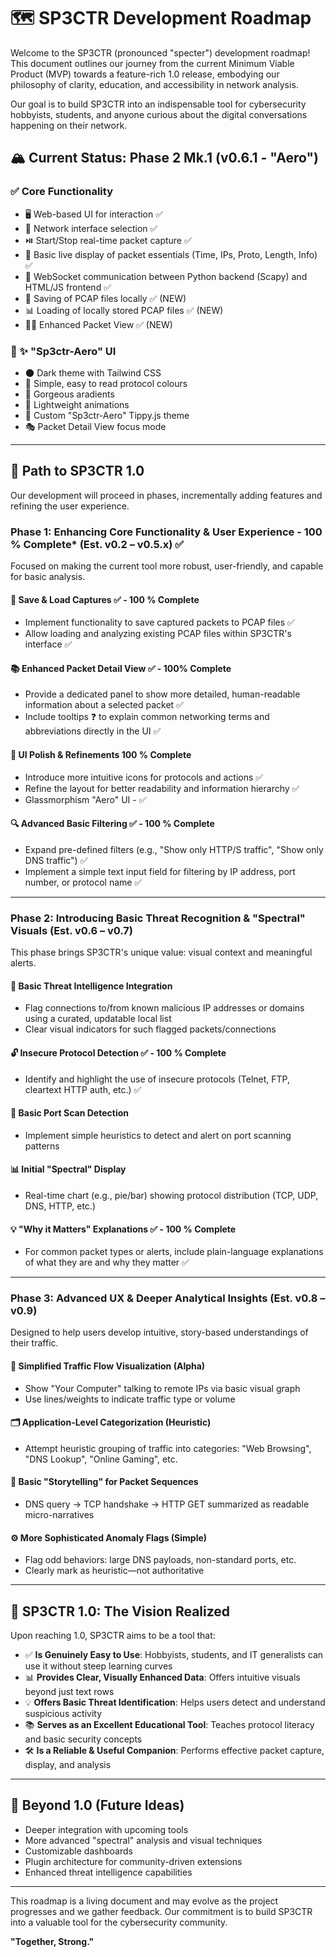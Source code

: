 # 🗺️ SP3CTR Development Roadmap

Welcome to the SP3CTR (pronounced "specter") development roadmap! This document outlines our journey from the current Minimum Viable Product (MVP) towards a feature-rich 1.0 release, embodying our philosophy of clarity, education, and accessibility in network analysis.

Our goal is to build SP3CTR into an indispensable tool for cybersecurity hobbyists, students, and anyone curious about the digital conversations happening on their network.

##  🏔️ Current Status: Phase 2 Mk.1 (v0.6.1 - "Aero")

### ✅ Core Functionality

- 🖥️ Web-based UI for interaction  ✅
- 📡 Network interface selection  ✅
- ⏯️ Start/Stop real-time packet capture  ✅
- 📄 Basic live display of packet essentials (Time, IPs, Proto, Length, Info)  ✅
- 🔗 WebSocket communication between Python backend (Scapy) and HTML/JS frontend  ✅
- 💽 Saving of PCAP files locally ✅ (NEW)
- 📊 Loading of locally stored PCAP files ✅ (NEW)
- 🧑‍💻 Enhanced Packet View ✅ (NEW)

### 🎨 ✨ "Sp3ctr-Aero" UI

- 🌑 Dark theme with Tailwind CSS  
- 🌈 Simple, easy to read protocol colours
- 🍑 Gorgeous aradients
- 🔮 Lightweight animations
- 🎴 Custom "Sp3ctr-Aero" Tippy.js theme
- 🎭 Packet Detail View focus mode

---

## 🚀 Path to SP3CTR 1.0

Our development will proceed in phases, incrementally adding features and refining the user experience.

### Phase 1: Enhancing Core Functionality & User Experience - 100 % Complete* (Est. v0.2 – v0.5.x) ✅

Focused on making the current tool more robust, user-friendly, and capable for basic analysis.

#### 💾 Save & Load Captures ✅ - 100 % Complete 

- Implement functionality to save captured packets to PCAP files  ✅
- Allow loading and analyzing existing PCAP files within SP3CTR's interface  ✅

#### 📚 Enhanced Packet Detail View ✅ - 100% Complete

- Provide a dedicated panel to show more detailed, human-readable information about a selected packet  ✅
- Include tooltips ❓ to explain common networking terms and abbreviations directly in the UI  ✅

#### 🎨 UI Polish & Refinements 100 % Complete

- Introduce more intuitive icons for protocols and actions ✅ 
- Refine the layout for better readability and information hierarchy ✅
- Glassmorphism "Aero" UI -  ✅

#### 🔍 Advanced Basic Filtering ✅ - 100 % Complete

- Expand pre-defined filters (e.g., "Show only HTTP/S traffic", "Show only DNS traffic")  ✅
- Implement a simple text input field for filtering by IP address, port number, or protocol name  ✅

---

### Phase 2: Introducing Basic Threat Recognition & "Spectral" Visuals (Est. v0.6 – v0.7)

This phase brings SP3CTR's unique value: visual context and meaningful alerts.

#### 🚨 Basic Threat Intelligence Integration

- Flag connections to/from known malicious IP addresses or domains using a curated, updatable local list  
- Clear visual indicators for such flagged packets/connections  

#### 🔓 Insecure Protocol Detection ✅ - 100 % Complete 

- Identify and highlight the use of insecure protocols (Telnet, FTP, cleartext HTTP auth, etc.)  ✅ 

#### 📡 Basic Port Scan Detection

- Implement simple heuristics to detect and alert on port scanning patterns  

#### 📊 Initial "Spectral" Display

- Real-time chart (e.g., pie/bar) showing protocol distribution (TCP, UDP, DNS, HTTP, etc.)  

#### 💡 "Why it Matters" Explanations ✅ - 100 % Complete 

- For common packet types or alerts, include plain-language explanations of what they are and why they matter  ✅

---

### Phase 3: Advanced UX & Deeper Analytical Insights (Est. v0.8 – v0.9)

Designed to help users develop intuitive, story-based understandings of their traffic.

#### 🌊 Simplified Traffic Flow Visualization (Alpha)

- Show "Your Computer" talking to remote IPs via basic visual graph  
- Use lines/weights to indicate traffic type or volume  

#### 🗂️ Application-Level Categorization (Heuristic)

- Attempt heuristic grouping of traffic into categories: "Web Browsing", "DNS Lookup", "Online Gaming", etc.  

#### 📜 Basic "Storytelling" for Packet Sequences

- DNS query → TCP handshake → HTTP GET summarized as readable micro-narratives  

#### ⚙️ More Sophisticated Anomaly Flags (Simple)

- Flag odd behaviors: large DNS payloads, non-standard ports, etc.  
- Clearly mark as heuristic—not authoritative  

---

## 🌟 SP3CTR 1.0: The Vision Realized

Upon reaching 1.0, SP3CTR aims to be a tool that:

- ✅ **Is Genuinely Easy to Use**: Hobbyists, students, and IT generalists can use it without steep learning curves  
- 📊 **Provides Clear, Visually Enhanced Data**: Offers intuitive visuals beyond just text rows  
- 💡 **Offers Basic Threat Identification**: Helps users detect and understand suspicious activity  
- 📚 **Serves as an Excellent Educational Tool**: Teaches protocol literacy and basic security concepts  
- 🛠️ **Is a Reliable & Useful Companion**: Performs effective packet capture, display, and analysis  

---

## 🔮 Beyond 1.0 (Future Ideas)

- Deeper integration with upcoming tools 
- More advanced "spectral" analysis and visual techniques  
- Customizable dashboards  
- Plugin architecture for community-driven extensions  
- Enhanced threat intelligence capabilities  

---

This roadmap is a living document and may evolve as the project progresses and we gather feedback. Our commitment is to build SP3CTR into a valuable tool for the cybersecurity community.  

**"Together, Strong."**
